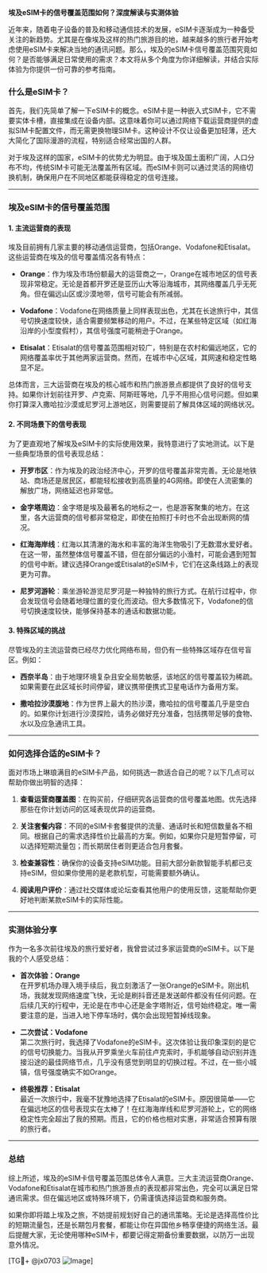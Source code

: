 **埃及eSIM卡的信号覆盖范围如何？深度解读与实测体验**

近年来，随着电子设备的普及和移动通信技术的发展，eSIM卡逐渐成为一种备受关注的新趋势。尤其是在像埃及这样的热门旅游目的地，越来越多的旅行者开始考虑使用eSIM卡来解决当地的通讯问题。那么，埃及的eSIM卡信号覆盖范围究竟如何？是否能够满足日常使用的需求？本文将从多个角度为你详细解读，并结合实际体验为你提供一份可靠的参考指南。

### 什么是eSIM卡？

首先，我们先简单了解一下eSIM卡的概念。eSIM卡是一种嵌入式SIM卡，它不需要实体卡槽，直接集成在设备内部。这意味着你可以通过网络下载运营商提供的虚拟SIM卡配置文件，而无需更换物理SIM卡。这种设计不仅让设备更加轻薄，还大大简化了国际漫游的流程，特别适合经常出国的人群。

对于埃及这样的国家，eSIM卡的优势尤为明显。由于埃及国土面积广阔，人口分布不均，传统SIM卡可能无法覆盖所有区域。而eSIM卡则可以通过灵活的网络切换机制，确保用户在不同地区都能获得稳定的信号连接。

---

### 埃及eSIM卡的信号覆盖范围

#### 1. 主流运营商的表现

埃及目前拥有几家主要的移动通信运营商，包括Orange、Vodafone和Etisalat。这些运营商在埃及的信号覆盖情况各有特点：

- **Orange**：作为埃及市场份额最大的运营商之一，Orange在城市地区的信号表现非常稳定。无论是首都开罗还是亚历山大等沿海城市，其网络覆盖几乎无死角。但在偏远山区或沙漠地带，信号可能会有所减弱。
  
- **Vodafone**：Vodafone在网络质量上同样表现出色，尤其在长途旅行中，其信号切换速度较快，适合需要频繁移动的用户。不过，在某些特定区域（如红海沿岸的小型度假村），其信号强度可能稍逊于Orange。

- **Etisalat**：Etisalat的信号覆盖范围相对较广，特别是在农村和偏远地区，它的网络覆盖率优于其他两家运营商。然而，在城市中心区域，其网速和稳定性略显不足。

总体而言，三大运营商在埃及的核心城市和热门旅游景点都提供了良好的信号支持。如果你计划前往开罗、卢克索、阿斯旺等地，几乎不用担心信号问题。但如果你打算深入撒哈拉沙漠或尼罗河上游地区，则需要提前了解具体区域的网络状况。

#### 2. 不同场景下的信号表现

为了更直观地了解埃及eSIM卡的实际使用效果，我特意进行了实地测试。以下是一些典型场景的信号表现总结：

- **开罗市区**：作为埃及的政治经济中心，开罗的信号覆盖非常完善。无论是地铁站、商场还是居民区，都能轻松接收到高质量的4G网络。即使在人流密集的解放广场，网络延迟也非常低。

- **金字塔周边**：金字塔是埃及最著名的地标之一，也是游客聚集的地方。在这里，各大运营商的信号都非常稳定，即使在拍照打卡时也不会出现断网的情况。

- **红海海岸线**：红海以其清澈的海水和丰富的海洋生物吸引了无数潜水爱好者。在这一带，虽然整体信号覆盖不错，但在部分偏远的小渔村，可能会遇到短暂的信号中断。建议选择Orange或Etisalat的eSIM卡，它们在这条线路上的表现更为可靠。

- **尼罗河游轮**：乘坐游轮游览尼罗河是一种独特的旅行方式。在航行过程中，你会发现信号会随着地理位置的变化而波动。但大多数情况下，Vodafone的信号切换速度较快，能够保持基本的通话和数据功能。

#### 3. 特殊区域的挑战

尽管埃及的主流运营商已经尽力优化网络布局，但仍有一些特殊区域存在信号盲区。例如：

- **西奈半岛**：由于地理环境复杂且安全局势敏感，该地区的信号覆盖较为稀疏。如果需要在此区域长时间停留，建议携带便携式卫星电话作为备用方案。

- **撒哈拉沙漠腹地**：作为世界上最大的热沙漠，撒哈拉的信号覆盖几乎是空白的。如果你计划进行沙漠探险，请务必做好充分准备，包括携带足够的食物、水以及应急通讯工具。

---

### 如何选择合适的eSIM卡？

面对市场上琳琅满目的eSIM卡产品，如何挑选一款适合自己的呢？以下几点可以帮助你做出明智的选择：

1. **查看运营商覆盖图**：在购买前，仔细研究各运营商的信号覆盖地图。优先选择那些在你计划访问的区域表现优异的运营商。

2. **关注套餐内容**：不同的eSIM卡套餐提供的流量、通话时长和短信数量各不相同。根据自己的需求选择性价比最高的方案。例如，如果你只是短暂停留，可以选择短期流量包；而长期居住者则更适合包月套餐。

3. **检查兼容性**：确保你的设备支持eSIM功能。目前大部分新款智能手机都已支持eSIM，但如果你使用的是老款机型，可能需要额外确认。

4. **阅读用户评价**：通过社交媒体或论坛查看其他用户的使用反馈，这能帮助你更好地判断某款eSIM卡的实际性能。

---

### 实测体验分享

作为一名多次前往埃及的旅行爱好者，我曾尝试过多家运营商的eSIM卡。以下是我的个人感受总结：

- **首次体验：Orange**  
  在开罗机场办理入境手续后，我立刻激活了一张Orange的eSIM卡。刚出机场，我就发现网络速度飞快，无论是刷抖音还是发送邮件都没有任何问题。在后续几天的行程中，无论是在市中心还是金字塔附近，信号始终稳定。唯一需要注意的是，当进入地下停车场时，偶尔会出现短暂掉线现象。

- **二次尝试：Vodafone**  
  第二次旅行时，我选择了Vodafone的eSIM卡。这次体验让我印象深刻的是它的信号切换能力。当我从开罗乘坐火车前往卢克索时，手机能够自动识别并连接沿途的最佳网络节点，几乎没有感觉到明显的切换过程。不过，在一些小城镇，信号强度确实不如Orange。

- **终极推荐：Etisalat**  
  最近一次旅行中，我毫不犹豫地选择了Etisalat的eSIM卡。原因很简单——它在偏远地区的信号表现实在太棒了！在红海海岸线和尼罗河游轮上，它的网络稳定性完全超出了我的预期。而且，它的价格也相对实惠，非常适合预算有限的旅行者。

---

### 总结

综上所述，埃及的eSIM卡信号覆盖范围总体令人满意。三大主流运营商Orange、Vodafone和Etisalat在城市和热门旅游景点的表现都非常出色，完全可以满足日常通讯需求。但在偏远地区或特殊环境下，仍需谨慎选择运营商和服务商。

如果你即将踏上埃及之旅，不妨提前规划好自己的通讯策略。无论是选择高性价比的短期流量包，还是长期包月套餐，都能让你在异国他乡畅享便捷的网络生活。最后提醒大家，无论使用哪种eSIM卡，都要记得定期备份重要数据，以防万一出现意外情况。

[TG💪+ @jx0703 ![Image](https://github.com/user-attachments/assets/dbca1d08-cadb-493c-b0ec-ad6f7a83f270)]